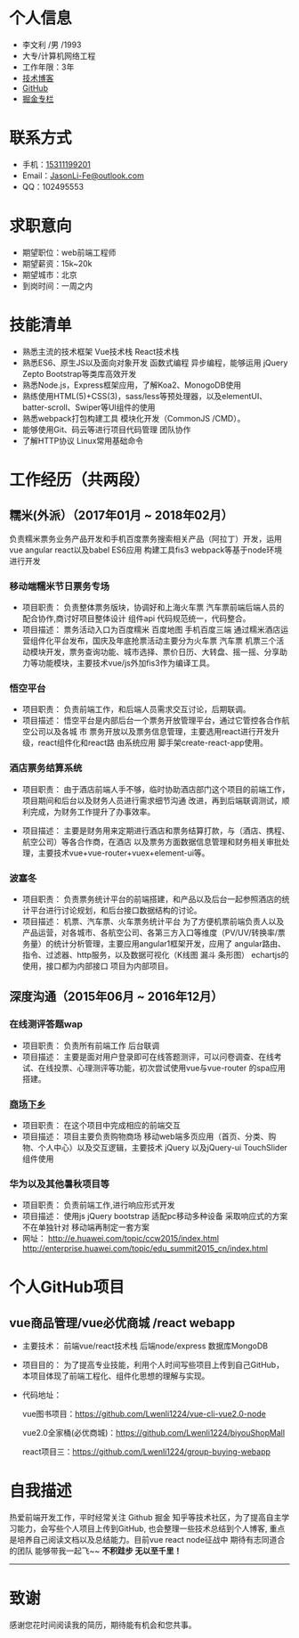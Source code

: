 # 个人信息
 - 李文利 /男 /1993
 - 大专/计算机网络工程
 - 工作年限：3年
 - [技术博客](https://lwenli1224.github.io/)
 - [GitHub](https://github.com/Lwenli1224)
- [掘金专栏](https://juejin.im/user/59aaafd9518825242238fbd6/posts)

# 联系方式

- 手机：<a href="tel:15311199201">15311199201</a>
- Email：<a href="mailto:JasonLi-FE@outlook.com">JasonLi-Fe@outlook.com</a>
- QQ：102495553


# 求职意向
 - 期望职位：web前端工程师
 - 期望薪资：15k~20k
 - 期望城市：北京
 - 到岗时间：一周之内


# 技能清单

- 熟悉主流的技术框架 Vue技术栈 React技术栈
- 熟悉ES6、原生JS以及面向对象开发 函数式编程 异步编程，能够运用 jQuery Zepto Bootstrap等类库高效开发
- 熟悉Node.js，Express框架应用，了解Koa2、MonogoDB使用
- 熟练使用HTML(5)+CSS(3)，sass/less等预处理器，以及elementUI、batter-scroll、Swiper等UI组件的使用
- 熟悉webpack打包构建工具 模块化开发（CommonJS /CMD）。
- 能够使用Git、码云等进行项目代码管理 团队协作
- 了解HTTP协议 Linux常用基础命令


# 工作经历（共两段）

## 糯米(外派）（2017年01月 ~ 2018年02月）
   负责糯米票务业务产品开发和手机百度票务搜索相关产品（阿拉丁）开发，运用 vue angular react以及babel ES6应用 构建工具fis3 webpack等基于node环境 进行开发



### 移动端糯米节日票务专场

- 项目职责：
  负责整体票务版块，协调好和上海火车票 汽车票前端后端人员的配合协作,商讨好项目整体设计 组件api 代码规范统一，代码整合。
- 项目描述：
  票务活动入口为百度糯米 百度地图 手机百度三端 通过糯米酒店运营组件化平台发布，国庆及年底抢票活动主要分为火车票 汽车票 机票三个活动模块开发，票务查询功能、城市选择、票价日历、大转盘、摇一摇、分享助力等功能模块，主要技术vue/js外加fis3作为编译工具。

### 悟空平台

- 项目职责：
  负责前端工作，和后端人员需求交互讨论，后期联调。
- 项目描述：
  悟空平台是内部后台一个票务开放管理平台，通过它管控各合作航空公司以及各城  市 票务开放以及票务信息管理，主要选用react进行开发升级，react组件化和react路 由系统应用 脚手架create-react-app使用。



### 酒店票务结算系统

- 项目职责：
  由于酒店前端人手不够，临时协助酒店部门这个项目的前端工作，项目期间和后台以及财务人员进行需求细节沟通 改进，再到后端联调测试，顺利完成，为财务工作提升了办事效率。

- 项目描述：
  主要是财务用来定期进行酒店和票务结算打款，与（酒店、携程、航空公司）等各合作商，在酒店
  以及票务方面数据信息管理和财务相关审批处理，主要技术vue+vue-router+vuex+element-ui等。

### 波塞冬
- 项目职责：
  负责票务统计平台的前端搭建，和产品以及后台一起参照酒店的统计平台进行讨论规划，和后台接口数据结构的讨论。
- 项目描述：
  机票、汽车票、火车票务统计平台 为了方便机票前端负责人以及产品运营，对各城市、各航空公司、各第三方入口等维度（PV/UV/转换率/票务量）的统计分析管理，主要应用angular1框架开发，应用了 angular路由、指令、过滤器、http服务，以及数据可视化（K线图 漏斗 条形图） echartjs的使用，接口都为内部接口 项目为内部项目。


## 深度沟通（2015年06月 ~ 2016年12月）

### 在线测评答题wap
- 项目职责：
  负责所有前端工作 后台联调
- 项目描述：
  主要是面对用户登录即可在线答题测评，可以问卷调查、在线考试、在线投票、心理测评等功能，初次尝试使用vue与vue-router 的spa应用搭建。



###  [商场下乡](http://m.heranmall.com/)
- 项目职责：
  在这个项目中完成相应的前端交互
- 项目描述：
  项目主要负责购物商场 移动web端多页应用（首页、分类、购物、个人中心）以及交互逻辑，主要技术 jQuery 以及jQuery-ui TouchSlider组件使用


### 华为以及其他暑秋项目等

- 项目职责：
  负责前端工作,进行响应形式开发
- 项目描述：
  使用js jQuery bootstrap 适配pc移动多种设备 采取响应式的方案 不在单独针对 移动端再制定一套方案
- 网址：
  http://e.huawei.com/topic/ccw2015/index.html          http://enterprise.huawei.com/topic/edu_summit2015_cn/index.html


# 个人GitHub项目

## vue商品管理/vue必优商城 /react webapp

- 主要技术：
  前端vue/react技术栈 后端node/express 数据库MongoDB
- 项目目的：
  为了提高专业技能，利用个人时间写些项目上传到自己GitHub，本项目体现了前端工程化、组件化思想的理解与实现。
- 代码地址：

  vue图书项目：https://github.com/Lwenli1224/vue-cli-vue2.0-node

  vue2.0全家桶(必优商城)：https://github.com/Lwenli1224/biyouShopMall

  react项目三：https://github.com/Lwenli1224/group-buying-webapp

# 自我描述

  热爱前端开发工作，平时经常关注 Github 掘金 知乎等技术社区，为了提高自主学习能力，会写些个人项目上传到GitHub, 也会整理一些技术总结到个人博客, 重点是培养自己阅读文档以及总结能力。目前vue react node征战中 期待有志同道合的团队 能够带我一起飞~~    **不积跬步 无以至千里！**

---
# 致谢
  感谢您花时间阅读我的简历，期待能有机会和您共事。
